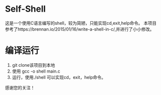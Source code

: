 # Self-Shell
这是一个使用C语言编写的shell，较为简陋，只能实现cd,exit,help命令。
本项目参考了https://brennan.io/2015/01/16/write-a-shell-in-c/,并进行了小小修改。
# 编译运行
1. git clone该项目到本地
2. 使用 gcc -o shell main.c
3. 运行，使用./shell
可以实现cd，exit，help命令。

感谢您的关注！
